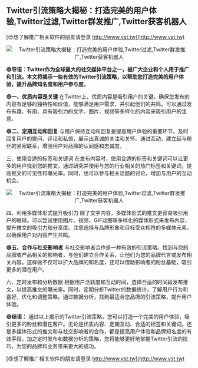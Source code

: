 ## **Twitter引流策略大揭秘：打造完美的用户体验,Twitter过滤,Twitter群发推广,Twitter获客机器人**

[😍想了解推广相关软件的朋友请登录 http://www.vst.tw](http://www.vst.tw)

 <center><img src="https://vst.tw/MP4/tuiguang/png/2.png" alt="Twitter引流策略大揭秘：打造完美的用户体验,Twitter过滤,Twitter群发推广,Twitter获客机器人"></center>

**😄导语：Twitter作为全球最大的社交媒体平台之一，被广大企业和个人用于推广和引流。本文将揭示一些有效的Twitter引流策略，以帮助您打造完美的用户体验，提升品牌知名度和用户参与度。**

**😄一、优质内容是关键**
在Twitter上，优质内容是吸引用户的关键。确保您发布的内容有足够的独特性和价值，能够满足用户需求，并引起他们的共鸣。可以通过发布有趣、有用、具有吸引力的文字、图片、视频等多样化的内容来吸引用户的注意。

**😄二、定期互动和回复**
与用户保持互动和回复是提高用户体验的重要环节。及时回复用户的提问、评论和私信，展示出真诚的关注和关怀。通过互动，建立起与粉丝的紧密联系，增强用户对品牌的认同感和忠诚度。

三、使用合适的标签和关键词
在发布内容时，使用合适的标签和关键词可以让更多的用户找到您的推文。通过研究并使用与您的行业相关的热门标签和关键词，提高推文的可见性和曝光率。同时，也可以参与相关话题的讨论，增加与用户的互动机会。

 <center><img src="https://vst.tw/MP4/tuiguang/png/3.png" alt="Twitter引流策略大揭秘：打造完美的用户体验,Twitter过滤,Twitter群发推广,Twitter获客机器人"></center>

四、利用多媒体形式提升吸引力
除了文字内容，多媒体形式的推文更容易吸引用户的眼球。可以尝试使用图片、视频、GIF动图等多样化的媒体形式来发布内容，提升推文的吸引力和分享度。注意选择与品牌形象和目标受众相符的多媒体元素，以确保用户对内容产生共鸣。

**😄五、合作与社交影响者**
与社交影响者合作是一种有效的引流策略。找到与您的品牌或产品相关的影响者，与他们建立合作关系，让他们为您的品牌代言或发布相关内容。这样做不仅可以扩大品牌的知名度，还可以借助影响者的粉丝基础，吸引更多的潜在用户。

六、定时发布和分析数据
根据用户活跃度和互动时间，选择合适的时间段发布推文，以提高推文的曝光率。同时，定期分析Twitter的数据统计，了解用户行为和喜好，优化和调整策略。通过数据分析，找到最适合您品牌的引流策略，提升用户体验。

**😄结语：**
通过以上揭示的Twitter引流策略，您可以打造一个完美的用户体验，吸引更多的粉丝和潜在客户。无论是优质内容、定期互动、合适的标签和关键词，还是多媒体形式的推文和与社交影响者的合作，都是提高用户体验和品牌知名度的有效手段。加之定时发布和数据分析的策略，您将能够更好地掌握Twitter引流的技巧，为您的品牌和业务带来更大的成功。

[😍想了解推广相关软件的朋友请登录 http://www.vst.tw](http://www.vst.tw)



